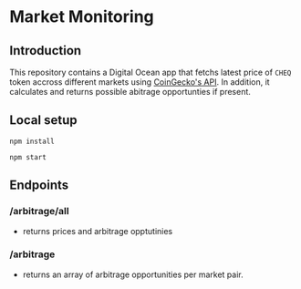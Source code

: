 # Market Monitoring

## Introduction

This repository contains a Digital Ocean app that fetchs latest price of `CHEQ` token accross different markets using [CoinGecko's API](https://www.coingecko.com/en/api). In addition, it calculates and returns possible abitrage opportunties if present.

## Local setup

`npm install`

`npm start`

## Endpoints

### /arbitrage/all

- returns prices and arbitrage opptutinies

### /arbitrage

- returns an array of arbitrage opportunities per market pair.

